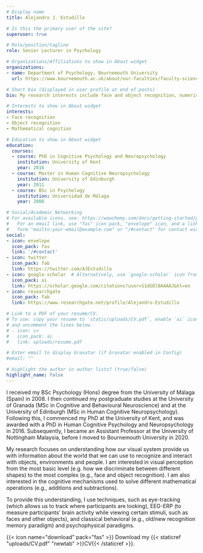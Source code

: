 ```yaml
---
# Display name
title: Alejandro J. Estudillo

# Is this the primary user of the site?
superuser: true

# Role/position/tagline
role: Senior Lecturer in Psychology

# Organizations/Affiliations to show in About widget
organizations:
- name: Department of Psychology, Bournemouth University
  url: https://www.bournemouth.ac.uk/about/our-faculties/faculty-science-technology/our-departments/department-psychology

# Short bio (displayed in user profile at end of posts)
bio: My research interests include face and object recognition, numerical cognition, neuropsychology, etc.

# Interests to show in About widget
interests:
- Face recognition
- Object recognition 
- Mathematical cognition

# Education to show in About widget
education:
  courses:
  - course: PhD in Cognitive Psychology and Neuropsychology
    institution: University of Kent
    year: 2016
  - course: Master in Human Cognitive Neuropsychology
    institution: University of Edinburgh
    year: 2011
  - course: BSc in Psychology
    institution: Universidad de Málaga
    year: 2008

# Social/Academic Networking
# For available icons, see: https://wowchemy.com/docs/getting-started/page-builder/#icons
#   For an email link, use "fas" icon pack, "envelope" icon, and a link in the
#   form "mailto:your-email@example.com" or "/#contact" for contact widget.
social:
- icon: envelope
  icon_pack: fas
  link: '/#contact'
- icon: twitter
  icon_pack: fab
  link: https://twitter.com/AJEstudillo
- icon: google-scholar  # Alternatively, use `google-scholar` icon from `ai` icon pack
  icon_pack: ai
  link: https://scholar.google.com/citations?user=S1dGOl0AAAAJ&hl=en
- icon: researchgate
  icon_pack: fab
  link: https://www.researchgate.net/profile/Alejandro-Estudillo

# Link to a PDF of your resume/CV.
# To use: copy your resume to `static/uploads/CV.pdf`, enable `ai` icons in `params.toml`, 
# and uncomment the lines below.
# - icon: cv
#   icon_pack: ai
#   link: uploads/resume.pdf

# Enter email to display Gravatar (if Gravatar enabled in Config)
#email: ""

# Highlight the author in author lists? (true/false)
highlight_name: false
---
```


I received my BSc Psychology (Hons) degree from the University of Málaga (Spain) in 2008. I then continued my postgraduate studies at the University of Granada (MSc in Cognitive and Behavioural Neuroscience) and at the University of Edinburgh (MSc in Human Cognitive Neuropsychology). Following this, I commenced my PhD at the University of Kent, and was awarded with a PhD in Human Cognitive Psychology and Neuropsychology in 2016. Subsequently, I became an Assistant Professor at the University of Nottingham Malaysia, before I moved to Bournemouth University in 2020.

My research focuses on understanding how our visual system provide us with information about the world that we can use to recognize and interact with objects, environments and people. I am interested in visual perception from the most basic level (e.g. how we discriminate between different shapes) to the most complex (e.g., face and object recognition). I am also interested in the cognitive mechanisms used to solve different mathematical operations (e.g., additions and subtractions).

To provide this understanding, I use techniques, such as eye-tracking (which allows us to track where participants are looking), EEG-ERP (to measure participants’ brain activity while viewing certain stimuli, such as faces and other objects), and classical behavioral (e.g., old/new recognition memory paradigm) and psychophysical paradigms.

{{< icon name="download" pack="fas" >}} Download my {{< staticref "uploads/CV.pdf" "newtab" >}}CV{{< /staticref >}}.
